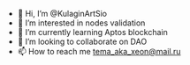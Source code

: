 - 👋 Hi, I’m @KulaginArtSio
- 👀 I’m interested in nodes validation
- 🌱 I’m currently learning Aptos blockchain
- 💞️ I’m looking to collaborate on DAO
- 📫 How to reach me tema_aka_xeon@mail.ru

<!---
KulaginArtSio/KulaginArtSio is a ✨ special ✨ repository because its `README.md` (this file) appears on your GitHub profile.
You can click the Preview link to take a look at your changes.
--->

